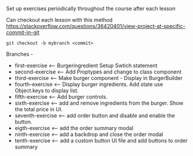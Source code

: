 Set up exercises periodically throughout the course after each lesson

Can checkout each lesson with this method https://stackoverflow.com/questions/36420401/view-project-at-specific-commit-in-git

`git checkout -b mybranch <commit>`

Branches -

- first-exercise <-- Burgeringredient Setup Swtich statement
- second-exercise <-- Add Proptypes and change to class component
- third-exercise <-- Make burger component - Display in BurgerBuilder
- fourth-exercise <-- Display burger ingredients. Add state use Object.keys to display list.
- fifth-exercise <-- Add burger controls.
- sixth-exercise <-- add and remove ingredients from the burger. Show the total price in UI.
- seventh-exercise <-- add order button and disable and enable the button.
- eigth-exercise <-- add the order summary modal
- ninth-exercise <-- add a backdrop and close the order modal
- tenth-exercise <-- add a custom button UI file and add buttons to order summary
